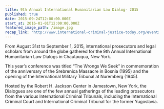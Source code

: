 ```yaml
---
title: 9th Annual International Humanitarian Law Dialog- 2015
published: true
date: 2015-09-24T12:00:00.000Z
start_at: 2016-01-01T12:00:00.000Z
featured_image_path: /image.jpg
recap_link: 'http://www.international-criminal-justice-today.org/events/9th-annual-international-humanitarian-law-dialogs-2015/'
---
```



From August 31st to September 1, 2015, international prosecutors and legal scholars from around the globe gathered for the 9th Annual International Humanitarian Law Dialogs in Chautauqua, New York.

This year’s conference was titled “The Wrongs We Seek” in commemoration of the anniversary of the Srebrenica Massacre in Bosnia (1995) and the opening of the International Military Tribunal at Nuremberg (1945).

Hosted by the Robert H. Jackson Center in Jamestown, New York, the Dialogues are one of the few annual gatherings of the leading prosecutors from the various International Criminal Tribunals, including the International Criminal Court and International Criminal Tribunal for the former Yugoslavia.